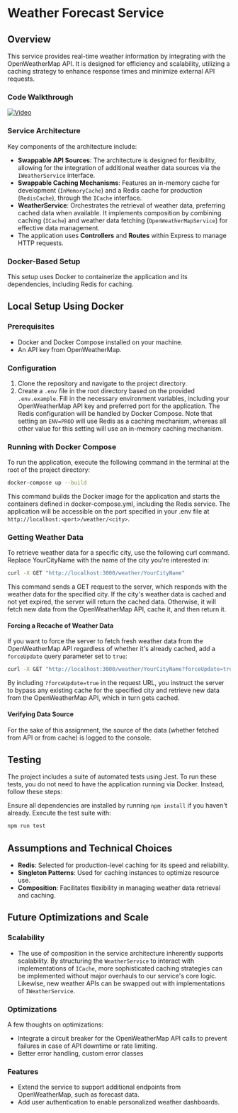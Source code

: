 # Weather Forecast Service

## Overview

This service provides real-time weather information by integrating with the OpenWeatherMap API. It is designed for efficiency and scalability, utilizing a caching strategy to enhance response times and minimize external API requests.

### Code Walkthrough

[![Video](https://cdn.loom.com/sessions/thumbnails/5d12b5fa05a34810a032665cadbef806-with-play.gif)](https://www.loom.com/embed/5d12b5fa05a34810a032665cadbef806 "Video")


### Service Architecture

Key components of the architecture include:

- **Swappable API Sources**: The architecture is designed for flexibility, allowing for the integration of additional weather data sources via the `IWeatherService` interface.
- **Swappable Caching Mechanisms**: Features an in-memory cache for development (`InMemoryCache`) and a Redis cache for production (`RedisCache`), through the `ICache` interface.
- **WeatherService**: Orchestrates the retrieval of weather data, preferring cached data when available. It implements composition by combining caching (`ICache`) and weather data fetching (`OpenWeatherMapService`) for effective data management.
- The application uses **Controllers** and **Routes** within Express to manage HTTP requests.

### Docker-Based Setup

This setup uses Docker to containerize the application and its dependencies, including Redis for caching.

## Local Setup Using Docker

### Prerequisites

- Docker and Docker Compose installed on your machine.
- An API key from OpenWeatherMap.

### Configuration

1. Clone the repository and navigate to the project directory.
2. Create a `.env` file in the root directory based on the provided `.env.example`. Fill in the necessary environment variables, including your OpenWeatherMap API key and preferred port for the application. The Redis configuration will be handled by Docker Compose. Note that setting an `ENV=PROD` will use Redis as a caching mechanism, whereas all other value for this setting will use an in-memory caching mechanism.

### Running with Docker Compose

To run the application, execute the following command in the terminal at the root of the project directory:

```bash
docker-compose up --build
```

This command builds the Docker image for the application and starts the containers defined in docker-compose.yml, including the Redis service.
The application will be accessible on the port specified in your .env file at `http://localhost:<port>/weather/<city>`.

### Getting Weather Data

To retrieve weather data for a specific city, use the following curl command. Replace YourCityName with the name of the city you're interested in:

```bash
curl -X GET "http://localhost:3000/weather/YourCityName"
```

This command sends a GET request to the server, which responds with the weather data for the specified city. If the city's weather data is cached and not yet expired, the server will return the cached data. Otherwise, it will fetch new data from the OpenWeatherMap API, cache it, and then return it.

#### Forcing a Recache of Weather Data

If you want to force the server to fetch fresh weather data from the OpenWeatherMap API regardless of whether it's already cached, add a `forceUpdate` query parameter set to `true`:

```bash
curl -X GET "http://localhost:3000/weather/YourCityName?forceUpdate=true"
```

By including `?forceUpdate=true` in the request URL, you instruct the server to bypass any existing cache for the specified city and retrieve new data from the OpenWeatherMap API, which in turn gets cached.

#### Verifying Data Source

For the sake of this assignment, the source of the data (whether fetched from API or from cache) is logged to the console.

## Testing

The project includes a suite of automated tests using Jest. To run these tests, you do not need to have the application running via Docker. Instead, follow these steps:

Ensure all dependencies are installed by running `npm install` if you haven't already. Execute the test suite with:

```bash
npm run test
```

## Assumptions and Technical Choices

- **Redis**: Selected for production-level caching for its speed and reliability.
- **Singleton Patterns**: Used for caching instances to optimize resource use.
- **Composition**: Facilitates flexibility in managing weather data retrieval and caching.

## Future Optimizations and Scale

### Scalability

- The use of composition in the service architecture inherently supports scalability. By structuring the `WeatherService` to interact with implementations of `ICache`, more sophisticated caching strategies can be implemented without major overhauls to our service's core logic. Likewise, new weather APIs can be swapped out with implementations of `IWeatherService`.

### Optimizations

A few thoughts on optimizations:

- Integrate a circuit breaker for the OpenWeatherMap API calls to prevent failures in case of API downtime or rate limiting.
- Better error handling, custom error classes

### Features

- Extend the service to support additional endpoints from OpenWeatherMap, such as forecast data.
- Add user authentication to enable personalized weather dashboards.
